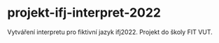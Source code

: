 # projekt-ifj-interpret-2022
Vytváření interpretu pro fiktivní jazyk ifj2022. Projekt do školy FIT VUT.

